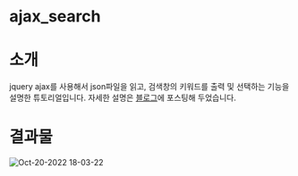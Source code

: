 # ajax_search
# 소개
jquery ajax를 사용해서 json파일을 읽고, 검색창의 키워드를 출력 및 선택하는 기능을 설명한 튜토리얼입니다.
자세한 설명은 [블로그](https://velog.io/@hyun/ajax를-이용한-검색기능-만들기)에 포스팅해 두었습니다.
 
# 결과물
![Oct-20-2022 18-03-22](https://user-images.githubusercontent.com/41949120/196910889-c8143fb2-7e64-4830-84d3-2d69e142ef84.gif)
